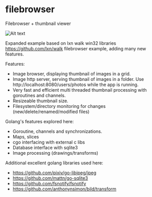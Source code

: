 # filebrowser
Filebrowser + thumbnail viewer

![Alt text](/blob/master/image/filebrowser01.png?raw=true "screenshot")

Expanded example based on lxn walk win32 libraries https://github.com/lxn/walk filebrowser example, adding many new
features. 

Features:
  - Image browser, displaying thumbnail of images in a grid.
  - Image http server, serving thumbnail of images in a folder. Use http://localhost:8080/users/photos while the app is running.
  - Very fast and efficient multi threaded thumbnail processing with goroutines and channels.
  - Resizeable thumbnail size.
  - Filesystem/directory monitoring for changes (new/delete/renamed/modified files)

Golang's features explored here:
  - Goroutine, channels and synchronizations.
  - Maps, slices
  - cgo interfacing with external c libs
  - Database interface with sqlite3
  - Image processing (drawings/transforms)

Additional excellent golang libraries used here:
  - https://github.com/pixiv/go-libjpeg/jpeg
  - https://github.com/mattn/go-sqlite3
  - https://github.com/fsnotify/fsnotify
  - https://github.com/anthonynsimon/bild/transform



